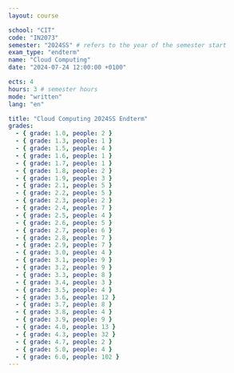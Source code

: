 ```yaml
---
layout: course

school: "CIT"
code: "IN2073"
semester: "2024SS" # refers to the year of the semester start
exam_type: "endterm"
name: "Cloud Computing"
date: "2024-07-24 12:00:00 +0100"

ects: 4
hours: 3 # semester hours
mode: "written"
lang: "en"

title: "Cloud Computing 2024SS Endterm"
grades:
  - { grade: 1.0, people: 2 }
  - { grade: 1.3, people: 1 }
  - { grade: 1.5, people: 4 }
  - { grade: 1.6, people: 1 }
  - { grade: 1.7, people: 1 }
  - { grade: 1.8, people: 2 }
  - { grade: 1.9, people: 3 }
  - { grade: 2.1, people: 5 }
  - { grade: 2.2, people: 5 }
  - { grade: 2.3, people: 2 }
  - { grade: 2.4, people: 7 }
  - { grade: 2.5, people: 4 }
  - { grade: 2.6, people: 5 }
  - { grade: 2.7, people: 6 }
  - { grade: 2.8, people: 7 }
  - { grade: 2.9, people: 7 }
  - { grade: 3.0, people: 4 }
  - { grade: 3.1, people: 9 }
  - { grade: 3.2, people: 9 }
  - { grade: 3.3, people: 8 }
  - { grade: 3.4, people: 3 }
  - { grade: 3.5, people: 4 }
  - { grade: 3.6, people: 12 }
  - { grade: 3.7, people: 8 }
  - { grade: 3.8, people: 4 }
  - { grade: 3.9, people: 9 }
  - { grade: 4.0, people: 13 }
  - { grade: 4.3, people: 32 }
  - { grade: 4.7, people: 2 }
  - { grade: 5.0, people: 4 }
  - { grade: 6.0, people: 102 }
---
```

